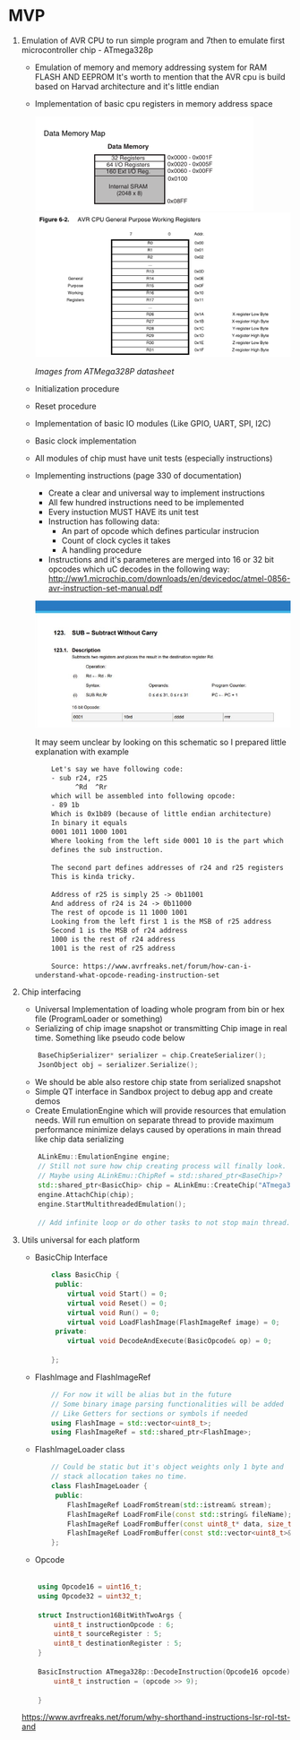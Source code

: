 # MVP

1. Emulation of AVR CPU to run simple program and 7then to emulate first microcontroller chip - ATmega328p
	- Emulation of memory and memory addressing system for RAM FLASH AND EEPROM It's worth to mention that the AVR cpu is build based on Harvad architecture and it's little endian
	- Implementation of basic cpu registers in memory address space 

		![](Img/MemoryMap.png)
		![](Img/GPWR.png)
		
		_Images from ATMega328P datasheet_
	- Initialization procedure
	- Reset procedure
	- Implementation of basic IO modules (Like GPIO, UART, SPI, I2C)
	- Basic clock implementation
	- All modules of chip must have unit tests (especially instructions)
	- Implementing instructions (page 330 of documentation)
		- Create a clear and universal way to implement instructions
		- All few hundred instructions need to be implemented
		- Every instuction MUST HAVE its unit test
		- Instruction has following data: 
			- An part of opcode which defines particular instrucion
			- Count of clock cycles it takes
			- A handling procedure
		- Instructions and it's parameteres are merged into 16 or 32 bit opcodes which uC decodes in the following way:
		http://ww1.microchip.com/downloads/en/devicedoc/atmel-0856-avr-instruction-set-manual.pdf

		![](Img/SubOpcode.png)

		It may seem unclear by looking on this schematic so I prepared little explanation with example
		```
			Let's say we have following code:
			- sub r24, r25
			      ^Rd  ^Rr
			which will be assembled into following opcode:
			- 89 1b
			Which is 0x1b89 (because of little endian architecture)
			In binary it equals
			0001 1011 1000 1001
			Where looking from the left side 0001 10 is the part which
			defines the sub instruction.

			The second part defines addresses of r24 and r25 registers
			This is kinda tricky.

			Address of r25 is simply 25 -> 0b11001
			And address of r24 is 24 -> 0b11000
			The rest of opcode is 11 1000 1001
			Looking from the left first 1 is the MSB of r25 address
			Second 1 is the MSB of r24 address
			1000 is the rest of r24 address
			1001 is the rest of r25 address

			Source: https://www.avrfreaks.net/forum/how-can-i-understand-what-opcode-reading-instruction-set
		```
	
2. Chip interfacing 	
	- Universal Implementation of loading whole program from bin or hex file (ProgramLoader or something) 
	- Serializing of chip image snapshot or transmitting Chip image in real time. Something like pseudo code below
	``` C++
		BaseChipSerializer* serializer = chip.CreateSerializer();
		JsonObject obj = serializer.Serialize();
	```
	- We should be able also restore chip state from serialized snapshot
	- Simple QT interface in Sandbox project to debug app and create demos
	- Create EmulationEngine which will provide resources that emulation needs. Will run emultion on separate thread to provide maximum performance minimize delays caused by operations in main thread like chip data serializing
	``` C++
		ALinkEmu::EmulationEngine engine;
		// Still not sure how chip creating process will finally look.
		// Maybe using ALinkEmu::ChipRef = std::shared_ptr<BaseChip>?
		std::shared_ptr<BasicChip> chip = ALinkEmu::CreateChip("ATmega328P");
		engine.AttachChip(chip);
		engine.StartMultithreadedEmulation();

		// Add infinite loop or do other tasks to not stop main thread.
	```


3. Utils universal for each platform
	- BasicChip Interface
		``` C++
			class BasicChip {
			 public:
				virtual void Start() = 0;
				virtual void Reset() = 0;
				virtual void Run() = 0;
				virtual void LoadFlashImage(FlashImageRef image) = 0;
			 private:
				virtual void DecodeAndExecute(BasicOpcode& op) = 0;

			};
		```
	- FlashImage and FlashImageRef
		``` C++
			// For now it will be alias but in the future 
			// Some binary image parsing functionalities will be added
			// Like Getters for sections or symbols if needed
			using FlashImage = std::vector<uint8_t>;
			using FlashImageRef = std::shared_ptr<FlashImage>;	
		```
	- FlashImageLoader class
		``` C++
			// Could be static but it's object weights only 1 byte and 
			// stack allocation takes no time.
			class FlashImageLoader {
			 public:
				FlashImageRef LoadFromStream(std::istream& stream);
				FlashImageRef LoadFromFile(const std::string& fileName);
				FlashImageRef LoadFromBuffer(const uint8_t* data, size_t len);
				FlashImageRef LoadFromBuffer(const std::vector<uint8_t>& data);
			};
		```
	- Opcode 
	``` C++

		using Opcode16 = uint16_t;
		using Opcode32 = uint32_t;

		struct Instruction16BitWithTwoArgs {
			uint8_t instructionOpcode : 6;
			uint8_t sourceRegister : 5;
			uint8_t destinationRegister : 5;
		}

		BasicInstruction ATmega328p::DecodeInstruction(Opcode16 opcode) {
			uint8_t instruction = (opcode >> 9);
		
		}

	```
	https://www.avrfreaks.net/forum/why-shorthand-instructions-lsr-rol-tst-and

